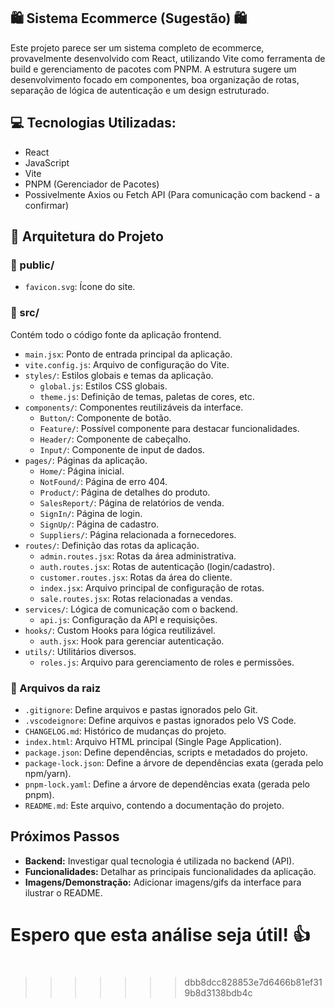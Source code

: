 ##  🛍️ Sistema Ecommerce (Sugestão) 🛍️ 

Este projeto parece ser um sistema completo de ecommerce, provavelmente desenvolvido com React, utilizando Vite como ferramenta de build e gerenciamento de pacotes com PNPM. A estrutura sugere um desenvolvimento focado em componentes, boa organização de rotas, separação de  lógica de autenticação e um design estruturado. 

##  💻 Tecnologias Utilizadas:

- React
- JavaScript
- Vite
- PNPM (Gerenciador de Pacotes)
- Possivelmente Axios ou Fetch API (Para comunicação com backend - a confirmar)

## 📂 Arquitetura do Projeto

### 📁 public/

- `favicon.svg`: Ícone do site.

### 📁 src/

Contém todo o código fonte da aplicação frontend. 

-  `main.jsx`: Ponto de entrada principal da aplicação. 
-  `vite.config.js`: Arquivo de configuração do Vite.
-  `styles/`: Estilos globais e temas da aplicação.
    - `global.js`: Estilos CSS globais.
    - `theme.js`: Definição de temas, paletas de cores, etc. 
- `components/`: Componentes reutilizáveis da interface.
    - `Button/`: Componente de botão.
    - `Feature/`: Possível componente para destacar funcionalidades.
    - `Header/`: Componente de cabeçalho. 
    - `Input/`: Componente de input de dados.
- `pages/`: Páginas da aplicação.
    - `Home/`: Página inicial.
    - `NotFound/`: Página de erro 404.
    - `Product/`: Página de detalhes do produto.
    - `SalesReport/`: Página de relatórios de venda.
    - `SignIn/`: Página de login.
    - `SignUp/`: Página de cadastro. 
    - `Suppliers/`: Página relacionada a fornecedores.
- `routes/`: Definição das rotas da aplicação.
    - `admin.routes.jsx`: Rotas da área administrativa. 
    - `auth.routes.jsx`: Rotas de autenticação (login/cadastro).
    - `customer.routes.jsx`: Rotas da área do cliente.
    - `index.jsx`:  Arquivo principal de configuração de rotas. 
    - `sale.routes.jsx`: Rotas relacionadas a vendas.
- `services/`: Lógica de comunicação com o backend.
    - `api.js`:  Configuração da API e requisições. 
- `hooks/`:  Custom Hooks para lógica reutilizável.
    - `auth.jsx`: Hook para gerenciar autenticação.
- `utils/`:  Utilitários diversos.
    - `roles.js`:  Arquivo para gerenciamento de roles e permissões. 

### 📄 Arquivos da raiz

- `.gitignore`: Define arquivos e pastas ignorados pelo Git.
- `.vscodeignore`: Define arquivos e pastas ignorados pelo VS Code.
- `CHANGELOG.md`: Histórico de mudanças do projeto.
- `index.html`: Arquivo HTML principal (Single Page Application).
- `package.json`: Define dependências, scripts e metadados do projeto.
- `package-lock.json`: Define a árvore de dependências exata (gerada pelo npm/yarn).
- `pnpm-lock.yaml`: Define a árvore de dependências exata (gerada pelo pnpm).
- `README.md`: Este arquivo, contendo a documentação do projeto.

## Próximos Passos

- **Backend:** Investigar qual tecnologia é utilizada no backend (API). 
- **Funcionalidades:** Detalhar as principais funcionalidades da aplicação. 
- **Imagens/Demonstração:** Adicionar imagens/gifs da interface para ilustrar o README. 

Espero que esta análise seja útil! 👍
=======
#
>>>>>>> dbb8dcc828853e7d6466b81ef319b8d3138bdb4c
